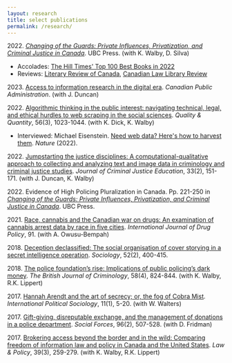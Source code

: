 ```yaml
---
layout: research
title: select publications
permalink: /research/
---
```


2022\. [*Changing of the Guards: Private Influences, Privatization, and Criminal Justice in Canada*](https://www.ubcpress.ca/changing-of-the-guards). UBC Press. (with K. Walby, D. Silva)

- Accolades: [The Hill Times' Top 100 Best Books in 2022](https://www.hilltimes.com/story/2022/12/19/the-hill-times-list-of-100-best-books-in-2022/355169/)
- Reviews: [Literary Review of Canada](https://reviewcanada.ca/magazine/2023/06/private-eyes/), [Canadian Law Library Review](https://www.callacbd.ca/resources/Documents/CLLR%2048_1.pdf)

2023\. [Access to information research in the digital era](https://doi.org/10.1111/capa.12518). *Canadian Public Administration*. (with J. Duncan)

2022\. [Algorithmic thinking in the public interest: navigating technical, legal, and ethical hurdles to web scraping in the social sciences](https://doi.org/10.1007/s11135-021-01164-0). *Quality & Quantity*, 56(3), 1023-1044. (with K. Dick, K. Walby)

- Interviewed: Michael Eisenstein. [Need web data? Here's how to harvest them](https://www.nature.com/articles/d41586-022-01830-9). *Nature* (2022).

2022\. [Jumpstarting the justice disciplines: A computational-qualitative approach to collecting and analyzing text and image data in criminology and criminal justice studies](https://doi.org/10.1080/10511253.2022.2027477). *Journal of Criminal Justice Education*, 33(2), 151-171. (with J. Duncan, K. Walby)

2022\. Evidence of High Policing Pluralization in Canada. Pp. 221-250 in [*Changing of the Guards: Private Influences, Privatization, and Criminal Justice in Canada*](https://www.ubcpress.ca/changing-of-the-guards). UBC Press.

2021\. [Race, cannabis and the Canadian war on drugs: An examination of cannabis arrest data by race in five cities](https://doi.org/10.1016/j.drugpo.2020.102937). *International Journal of Drug Policy*, 91. (with A. Owusu-Bempah)

2018\. [Deception declassified: The social organisation of cover storying in a secret intelligence operation](https://doi.org/10.1177/0038038516657949). *Sociology*, 52(2), 400-415.

2018\. [The police foundation’s rise: Implications of public policing’s dark money](https://doi.org/10.1093/bjc/azx055). *The British Journal of Criminology*, 58(4), 824-844. (with K. Walby, R.K. Lippert)

2017\. [Hannah Arendt and the art of secrecy; or, the fog of Cobra Mist](https://doi.org/10.1093/ips/olw027). *International Political Sociology*, 11(1), 5-20. (with W. Walters)

2017\. [Gift-giving, disreputable exchange, and the management of donations in a police department](https://doi.org/10.1093/sf/sox063). *Social Forces*, 96(2), 507-528. (with D. Fridman)

2017\. [Brokering access beyond the border and in the wild: Comparing freedom of information law and policy in Canada and the United States](https://doi.org/10.1111/lapo.12080). *Law & Policy*, 39(3), 259-279. (with K. Walby, R.K. Lippert)

